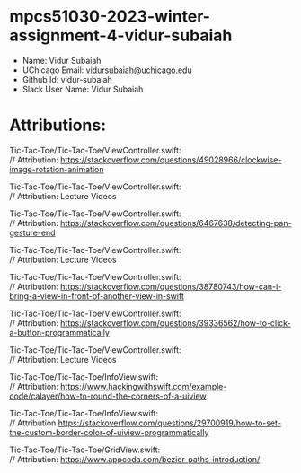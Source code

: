 # mpcs51030-2023-winter-assignment-4-vidur-subaiah

- Name: Vidur Subaiah
- UChicago Email: vidursubaiah@uchicago.edu
- Github Id: vidur-subaiah
- Slack User Name: Vidur Subaiah

# Attributions:

Tic-Tac-Toe/Tic-Tac-Toe/ViewController.swift:        
// Attribution: https://stackoverflow.com/questions/49028966/clockwise-image-rotation-animation

Tic-Tac-Toe/Tic-Tac-Toe/ViewController.swift:        
// Attribution: Lecture Videos

Tic-Tac-Toe/Tic-Tac-Toe/ViewController.swift:        
// Attribution: https://stackoverflow.com/questions/6467638/detecting-pan-gesture-end

Tic-Tac-Toe/Tic-Tac-Toe/ViewController.swift:        
// Attribution: Lecture Videos

Tic-Tac-Toe/Tic-Tac-Toe/ViewController.swift:        
// Attribution: https://stackoverflow.com/questions/38780743/how-can-i-bring-a-view-in-front-of-another-view-in-swift

Tic-Tac-Toe/Tic-Tac-Toe/ViewController.swift:            
// Attribution: https://stackoverflow.com/questions/39336562/how-to-click-a-button-programmatically

Tic-Tac-Toe/Tic-Tac-Toe/ViewController.swift:            
// Attribution: Lecture Videos

Tic-Tac-Toe/Tic-Tac-Toe/InfoView.swift:        
// Attribution: https://www.hackingwithswift.com/example-code/calayer/how-to-round-the-corners-of-a-uiview

Tic-Tac-Toe/Tic-Tac-Toe/InfoView.swift:        
// Attribution https://stackoverflow.com/questions/29700919/how-to-set-the-custom-border-color-of-uiview-programmatically

Tic-Tac-Toe/Tic-Tac-Toe/GridView.swift:         
// Attribution: https://www.appcoda.com/bezier-paths-introduction/